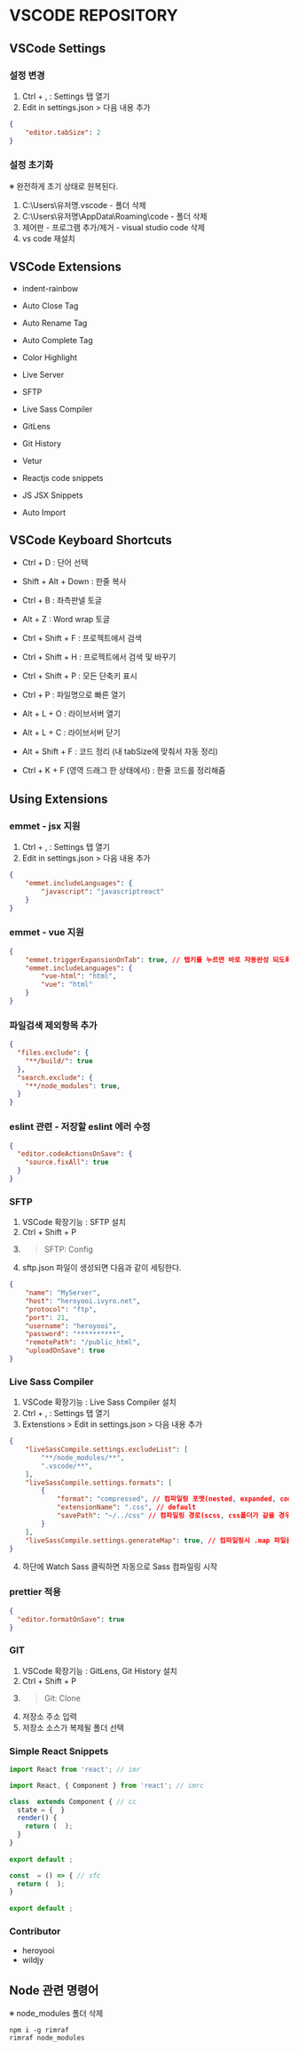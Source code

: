 # VSCODE REPOSITORY

## VSCode Settings

### 설정 변경

1. Ctrl + , : Settings 탭 열기
2. Edit in settings.json > 다음 내용 추가

```json
{
    "editor.tabSize": 2
}
```

### 설정 초기화

※ 완전하게 초기 상태로 원복된다.

1. C:\Users\유저명\.vscode - 폴더 삭제
2. C:\Users\유저명\AppData\Roaming\code - 폴더 삭제
3. 제어판 - 프로그램 추가/제거 - visual studio code 삭제
4. vs code 재설치

## VSCode Extensions

- indent-rainbow
- Auto Close Tag
- Auto Rename Tag
- Auto Complete Tag
- Color Highlight
- Live Server
- SFTP
- Live Sass Compiler
- GitLens
- Git History
- Vetur

- Reactjs code snippets
- JS JSX Snippets
- Auto Import

## VSCode Keyboard Shortcuts

- Ctrl + D : 단어 선택
- Shift + Alt + Down : 한줄 복사
- Ctrl + B : 좌측판넬 토글
- Alt + Z : Word wrap 토글

- Ctrl + Shift + F : 프로젝트에서 검색
- Ctrl + Shift + H : 프로젝트에서 검색 및 바꾸기
- Ctrl + Shift + P : 모든 단축키 표시
- Ctrl + P : 파일명으로 빠른 열기

- Alt + L + O : 라이브서버 열기
- Alt + L + C : 라이브서버 닫기
- Alt + Shift + F : 코드 정리 (내 tabSize에 맞춰서 자동 정리)

- Ctrl + K + F (영역 드래그 한 상태에서) : 한줄 코드를 정리해줌

## Using Extensions

### emmet - jsx 지원

1. Ctrl + , : Settings 탭 열기
2. Edit in settings.json > 다음 내용 추가

```Json
{
    "emmet.includeLanguages": {
        "javascript": "javascriptreact"
    }
}
```

### emmet - vue 지원

```Json
{
    "emmet.triggerExpansionOnTab": true, // 탭키를 누르면 바로 자동완성 되도록 설정
    "emmet.includeLanguages": {
        "vue-html": "html",
        "vue": "html"
    }
}
```

### 파일검색 제외항목 추가
```Json
{
  "files.exclude": {
    "**/build/": true
  },
  "search.exclude": {
    "**/node_modules": true,
  }
}
```

### eslint 관련 - 저장할  eslint 에러 수정
```Json
{
  "editor.codeActionsOnSave": {
    "source.fixAll": true
  }
}
```

### SFTP

1. VSCode 확장기능 : SFTP 설치
2. Ctrl + Shift + P
3. >SFTP: Config
4. sftp.json 파일이 생성되면 다음과 같이 세팅한다.
```json
{
    "name": "MyServer",
    "host": "heroyooi.ivyro.net",
    "protocol": "ftp",
    "port": 21,
    "username": "heroyooi",
    "password": "**********",
    "remotePath": "/public_html",
    "uploadOnSave": true
}
```

### Live Sass Compiler

1. VSCode 확장기능 : Live Sass Compiler 설치
2. Ctrl + , : Settings 탭 열기
3. Extenstions > Edit in settings.json > 다음 내용 추가
```json
{
    "liveSassCompile.settings.excludeList": [
        "**/node_modules/**",
        ".vscode/**",
    ],
    "liveSassCompile.settings.formats": [
        {
            "format": "compressed", // 컴파일링 포맷(nested, expanded, compact, compressed)
            "extensionName": ".css", // default
            "savePath": "~/../css" // 컴파일링 경로(scss, css폴더가 같을 경우 동일하게 설정 / ~: 현재 폴더)
        }
    ],
    "liveSassCompile.settings.generateMap": true, // 컴파일링시 .map 파일을 생성한다. (크롬 sass 디버깅을 위해 필요)
}
```
4. 하단에 Watch Sass 클릭하면 자동으로 Sass 컴파일링 시작

### prettier 적용
```json
{ 
  "editor.formatOnSave": true
}
```

### GIT

1. VSCode 확장기능 : GitLens, Git History 설치
2. Ctrl + Shift + P
3. >Git: Clone
4. 저장소 주소 입력
5. 저장소 소스가 복제될 폴더 선택

### Simple React Snippets

```JavaScript
import React from 'react'; // imr
```

```JavaScript
import React, { Component } from 'react'; // imrc
```

```JavaScript
class  extends Component { // cc
  state = {  }
  render() { 
    return (  );
  }
}
 
export default ;
```

```JavaScript
const  = () => { // sfc
  return (  );
}
 
export default ;
```

### Contributor

- heroyooi
- wildjy

## Node 관련 명령어

※ node_modules 폴더 삭제

```command
npm i -g rimraf
rimraf node_modules
```

